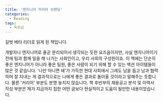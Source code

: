 ```yaml
---
title: '엔지니어 커리어 브랜딩'
categories:
  - Reading
tags:
  - 독후감
---
```


길벗 베타 리더로 읽게 된 책입니다.

개발자나 엔지니어로 줄곧 분리되어서 생각되는 듯한 요즈음이지만, 사실 엔지니어이기 전에 팀과 함께 일을 해  나가는 사회인이고, 우리 사회의 구성원이죠. 이 책에는 단순히 좋은 엔지니어가 아니라 좋은 팀원, 좋은 사람이 되기 위해 할 수 있는 액션 아이템들이 많은 것 같습니다. '나만 아니면 돼'가 가득한 현대 사회에서 그래도 남을 돕고 남과 협력하며 잘 지내는 게 결과적으로는 나에게 좋은 결과로 돌아올 것이라고 말해주는 듯합니다. 물론 '커리어' 부분도 분명 놓치지 않습니다. 책 후반부의 채용공고 분석 및 이력서 작성 부분은 제가 지금까지 접한 어떤 글보다 현실적이고 도움이 될만한 내용이었습니다.